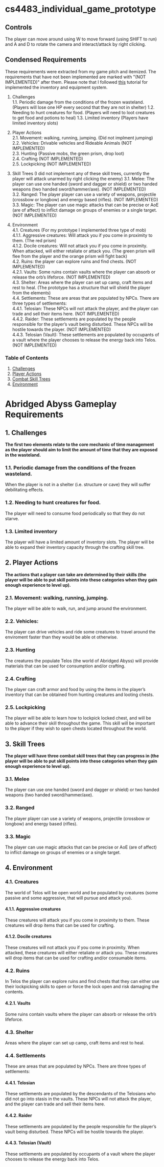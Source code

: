 # cs4483_individual_game_prototype

## Controls

The player can move around using W to move forward (using SHIFT to run) and A and D to rotate the camera and interact/attack by right clicking. 

## Condensed Requirements
These requirements were extracted from my game pitch and itemized. The requirements that have not been implemented are marked with "(NOT IMPLEMENTED)" after them. Please note that I followed [this](https://www.youtube.com/watch?v=S2mK6KFdv0I&ab_channel=Brackeys) tutorial for implemented the inventory and equipment system.

1. Challenges  
1.1. Periodic damage from the conditions of the frozen wasteland. (Players will lose one HP every second that they are not in shelter)
1.2. Needing to hunt creatures for food. (Players will need to loot creatures to get food and potions to heal)
1.3. Limited inventory (Players have limited inventory slots)

2. Player Actions  
2.1. Movement: walking, running, jumping.  (Did not implment jumping)   
2.2. Vehicles: Drivable vehicles and Rideable Animals (NOT IMPLEMENTED)   
2.3. Hunting (Passive mobs, the green prism, drop loot)   
2.4. Crafting (NOT IMPLEMENTED)   
2.5. Lockpicking (NOT IMPLEMENTED)   

3. Skill Trees (I did not implement any of these skill trees, currently the player will attack unarmed by right clicking the enemy)
3.1. Melee: The player can use one handed (sword and dagger or shield) or two handed weapons (two handed sword/hammer/axe). (NOT IMPLEMENTED)   
3.2. Ranged: The player player can use a variety of weapons, projectile (crossbow or longbow) and energy based (rifles). (NOT IMPLEMENTED)   
3.3. Magic: The player can use magic attacks that can be precise or AoE (are of affect) to inflict damage on groups of enemies or a single target. (NOT IMPLEMENTED)   

4. Environment  
4.1. Creatures (For my prototype I implemented three type of mob)   
4.1.1. Aggressive creatures: Will attack you if you come in proximity to them. (The red prism)   
4.1.2. Docile creatures: Will not attack you if you come in proximity. When attacked, will either retaliate or attack you. (The green prism will flee from the player and the orange prism will fight back)   
4.2. Ruins: the player can explore ruins and find chests. (NOT IMPLEMENTED)   
4.2.1. Vaults: Some ruins contain vaults where the player can absorb or release the orb’s lifeforce. (NOT IMPLEMENTED)   
4.3. Shelter: Areas where the player can set up camp, craft items and rest to heal. (The prototype has a structure that will shield the player from the elements)   
4.4. Settlements: These are areas that are populated by NPCs. There are three types of settlements:  
4.4.1. Telosian: These NPCs will not attack the player, and the player can trade and sell their items here.   (NOT IMPLEMENTED)    
4.4.2. Raider: These settlements are populated by the people responsible for the player’s vault being disturbed. These NPCs will be hostile towards the player.  (NOT IMPLEMENTED)   
4.4.3. Telosian (Vault): These settlements are populated by occupants of a vault where the player chooses to release the energy back into Telos. (NOT IMPLEMENTED)   

### Table of Contents
1. [Challenges](#Challenges)
2. [Player Actions](#PlayerActions)
3. [Combat Skill Trees](#CombatSkillTrees)
4. [Environment](#Environment)

# Abridged Abyss Gameplay Requirements

## 1. Challenges
**The first two elements relate to the core mechanic of time management as the player should aim to limit the amount of time that they are exposed in the wasteland.**  
### 1.1.	Periodic damage from the conditions of the frozen wasteland.  
When the player is not in a shelter (i.e. structure or cave) they will suffer debilitating effects.
### 1.2.	Needing to hunt creatures for food. 
The player will need to consume food periodically so that they do not starve.
### 1.3.	Limited inventory
The player will have a limited amount of inventory slots. The player will be able to expand their inventory capacity through the crafting skill tree.  

## 2. Player Actions 
**The actions that a player can take are determined by their skills (the player will be able to put skill points into these categories when they gain enough experience to level up).**  
### 2.1.	Movement: walking, running, jumping.  
The player will be able to walk, run, and jump around the environment. 
### 2.2.	Vehicles: 
The player can drive vehicles and ride some creatures to travel around the enviroment faster than they would be able ot otherwise. 
### 2.3.	Hunting
The creatures the populate Telos (the world of Abridged Abyss) will provide materials that can be used for consumption and/or crafting.  
### 2.4.	Crafting
The player can craft armor and food by using the items in the player’s inventory that can be obtained from hunting creatures and looting chests. 
### 2.5.	Lockpicking 
The player will be able to learn how to lockpick locked chest, and will be able to advance their skill throughout the game. This skill will be important to the player if they wish to open chests located throughout the world.  

## 3. Skill Trees
**The player will have three combat skill trees that they can progress in (the player will be able to put skill points into these categories when they gain enough experience to level up).**  
### 3.1.	Melee 
The player can use one handed (sword and dagger or shield) or two handed weapons (two handed sword/hammer/axe).  
### 3.2.	Ranged 
The player player can use a variety of weapons, projectile (crossbow or longbow) and energy based (rifles).  
### 3.3.	Magic 
The player can use magic attacks that can be precise or AoE (are of affect) to inflict damage on groups of enemies or a single target.  

## 4. Environment
### 4.1.	Creatures
The world of Telos will be open world and be populated by creatures (some passive and some aggressive, that will pursue and attack you).   
#### 4.1.1. Aggressive creatures
These creatures will attack you if you come in proximity to them. These creatures will drop items that can be used for crafting.  
#### 4.1.2.	Docile creatures
These creatures will not attack you if you come in proximity. When attacked, these creatures will either retaliate or attack you. These creatures will drop items that can be used for crafting and/or consumable items.  

### 4.2.	Ruins
In Telos the player can explore ruins and find chests that they can either use their lockpicking skills to open or force the lock open and risk damaging the contents.  
#### 4.2.1.	Vaults
Some ruins contain vaults where the player can absorb or release the orb’s lifeforce.  

### 4.3.	Shelter
Areas where the player can set up camp, craft items and rest to heal.  

### 4.4.	Settlements
These are areas that are populated by NPCs. There are three types of settlements: 
#### 4.4.1.	Telosian
These settlements are populated by the descendants of the Telosians who did not go into stasis in the vaults. These NPCs will not attack the player, and the player can trade and sell their items here.
#### 4.4.2.	Raider
These settlements are populated by the people responsible for the player’s vault being disturbed. These NPCs will be hostile towards the player.  
#### 4.4.3.	Telosian (Vault)
These settlements are populated by occupants of a vault where the player chooses to release the energy back into Telos.  

